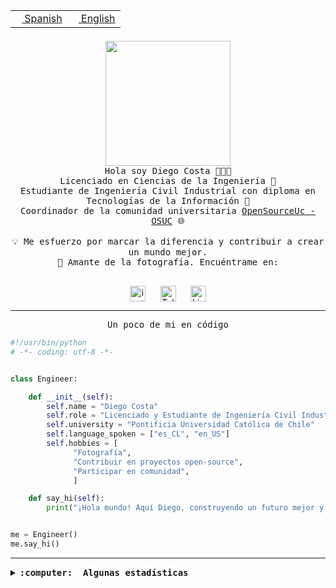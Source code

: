 <table border="0"  align="right">
 <tr><td><a href="README.md"><img src="https://upload.wikimedia.org/wikipedia/commons/thumb/8/89/Bandera_de_Espa%C3%B1a.svg/1200px-Bandera_de_Espa%C3%B1a.svg.png" height="10"> Spanish</a></td>
 <td><a href="README.en.md"><img src="https://upload.wikimedia.org/wikipedia/commons/a/a4/Flag_of_the_United_States.svg" height="10"> English</a></td></tr>
</table><br><br><br>

<p align="center">
  <img src="https://github.com/diegocostares/diegocostares/blob/main/Images/aaa2.gif?raw=true" height="200px" weight="200px">
  <br><samp>
    Hola soy Diego Costa 👨🏻‍💻<br>
    Licenciado en Ciencias de la Ingeniería 🤖<br>
    Estudiante de Ingeniería Civil Industrial con diploma en Tecnologías de la Información 🧠<br>
    Coordinador de la comunidad universitaria <a href="https://github.com/open-source-uc">OpenSourceUc - OSUC</a> 🌐<br>
  <br>
    💡 Me esfuerzo por marcar la diferencia y contribuir a crear un mundo mejor.<br>
    📸 Amante de la fotografía. Encuéntrame en: <br>
  <br></samp>
</p>

<p align="center">
   <a href="https://instagram.com/diegocosta_no" target="blank">
      <img align="center" src="https://cdn.jsdelivr.net/npm/simple-icons@3.0.1/icons/instagram.svg" alt="instagram" height="25px" width="25px" />
      &#8203;
   </a>
   &nbsp; &nbsp; &nbsp;
   <a href="https://t.me/diegocosta_no" target="blank">
      <img align="center" alt="Telegram" width="25px" src="https://icons-for-free.com/iconfiles/png/512/Telegram-1324888767380505522.png" />
      &#8203;
   </a>
   &nbsp; &nbsp; &nbsp;
   <a href="https://www.linkedin.com/in/diegocostar/" target="blank">
      <img align="center" alt="LinkedIn" width="25px" src="https://img.icons8.com/metro/452/linkedin.png" />
      &#8203;
   </a>
</p>

---

<p align="center"><front size="25"><samp>Un poco de mi en código</samp></front></p>

```python
#!/usr/bin/python
# -*- coding: utf-8 -*-


class Engineer:

    def __init__(self):
        self.name = "Diego Costa"
        self.role = "Licenciado y Estudiante de Ingeniería Civil Industrial"
        self.university = "Pontificia Universidad Católica de Chile"
        self.language_spoken = ["es_CL", "en_US"]
        self.hobbies = [
              "Fotografía",
              "Contribuir en proyectos open-source",
              "Participar en comunidad",
              ]

    def say_hi(self):
        print("¡Hola mundo! Aquí Diego, construyendo un futuro mejor y cambiando el mundo.")


me = Engineer()
me.say_hi()
```

---

<details>
  <summary><b><samp>:computer: &nbsp;Algunas estadísticas</samp></b></summary>
  <br/></p>

<!--START_SECTION:waka-->
![Code Time](http://img.shields.io/badge/Code%20Time-1%2C333%20hrs%207%20mins-blue)

📅 **Soy más productivo los Domingo** 

```text
Lunes                    367 commits         ████░░░░░░░░░░░░░░░░░░░░░   14.86 % 
Martes                   310 commits         ███░░░░░░░░░░░░░░░░░░░░░░   12.56 % 
Miércoles                462 commits         █████░░░░░░░░░░░░░░░░░░░░   18.71 % 
Jueves                   438 commits         ████░░░░░░░░░░░░░░░░░░░░░   17.74 % 
Viernes                  173 commits         ██░░░░░░░░░░░░░░░░░░░░░░░   07.01 % 
Sábado                   242 commits         ██░░░░░░░░░░░░░░░░░░░░░░░   09.80 % 
Domingo                  477 commits         █████░░░░░░░░░░░░░░░░░░░░   19.32 % 
```


📊 **Esta semana me dediqué a** 

```text
🐱‍💻 Proyectos: 
BetpracticeSpider        2 hrs 28 mins       ██████████████░░░░░░░░░░░   57.33 % 
scraper2                 1 hr                ██████░░░░░░░░░░░░░░░░░░░   23.41 % 
ipre                     40 mins             ████░░░░░░░░░░░░░░░░░░░░░   15.51 % 
GPTI-alexa               7 mins              █░░░░░░░░░░░░░░░░░░░░░░░░   02.73 % 
tarea-3-diegocostares    1 min               ░░░░░░░░░░░░░░░░░░░░░░░░░   00.49 % 
```


 Last Updated on 22/12/2023 18:33:20 UTC
<!--END_SECTION:waka-->

<p align="center"> <img src="https://github-readme-stats.vercel.app/api?username=diegocostares&show_icons=true&theme=ayu-mirage" alt="abhisheknaiidu" /></p>

</details>
